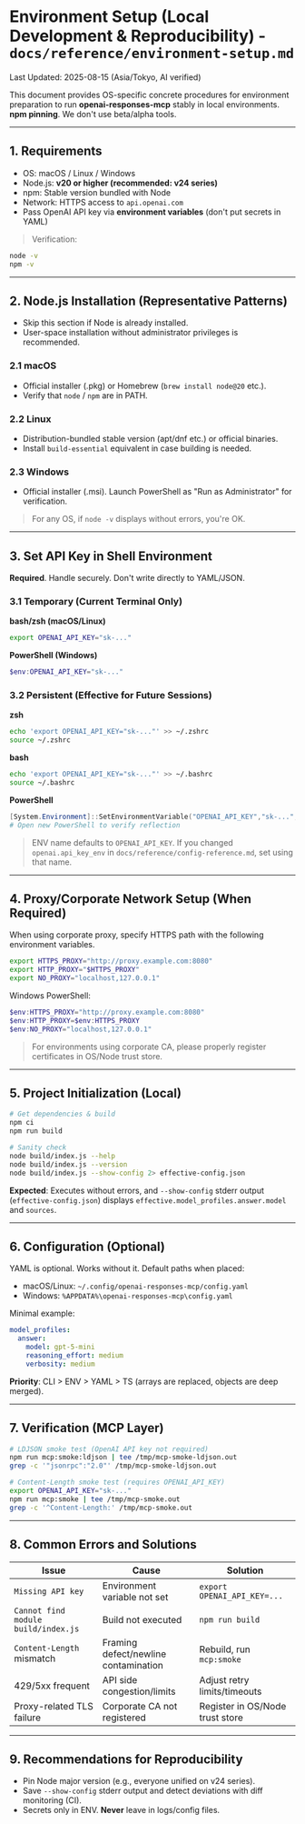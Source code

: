 
# Environment Setup (Local Development & Reproducibility) - `docs/reference/environment-setup.md`
Last Updated: 2025-08-15 (Asia/Tokyo, AI verified)

This document provides OS-specific concrete procedures for environment preparation to run **openai-responses-mcp** stably in local environments.
**npm pinning**. We don't use beta/alpha tools.

---

## 1. Requirements
- OS: macOS / Linux / Windows
- Node.js: **v20 or higher (recommended: v24 series)**
- npm: Stable version bundled with Node
- Network: HTTPS access to `api.openai.com`
- Pass OpenAI API key via **environment variables** (don't put secrets in YAML)

> Verification:
```bash
node -v
npm -v
```

---

## 2. Node.js Installation (Representative Patterns)
- Skip this section if Node is already installed.
- User-space installation without administrator privileges is recommended.

### 2.1 macOS
- Official installer (.pkg) or Homebrew (`brew install node@20` etc.).
- Verify that `node` / `npm` are in PATH.

### 2.2 Linux
- Distribution-bundled stable version (apt/dnf etc.) or official binaries.
- Install `build-essential` equivalent in case building is needed.

### 2.3 Windows
- Official installer (.msi). Launch PowerShell as "Run as Administrator" for verification.

> For any OS, if `node -v` displays without errors, you're OK.

---

## 3. Set API Key in Shell Environment
**Required**. Handle securely. Don't write directly to YAML/JSON.

### 3.1 Temporary (Current Terminal Only)
**bash/zsh (macOS/Linux)**
```bash
export OPENAI_API_KEY="sk-..."
```

**PowerShell (Windows)**
```powershell
$env:OPENAI_API_KEY="sk-..."
```

### 3.2 Persistent (Effective for Future Sessions)
**zsh**
```bash
echo 'export OPENAI_API_KEY="sk-..."' >> ~/.zshrc
source ~/.zshrc
```

**bash**
```bash
echo 'export OPENAI_API_KEY="sk-..."' >> ~/.bashrc
source ~/.bashrc
```

**PowerShell**
```powershell
[System.Environment]::SetEnvironmentVariable("OPENAI_API_KEY","sk-...","User")
# Open new PowerShell to verify reflection
```

> ENV name defaults to `OPENAI_API_KEY`. If you changed `openai.api_key_env` in `docs/reference/config-reference.md`, set using that name.

---

## 4. Proxy/Corporate Network Setup (When Required)
When using corporate proxy, specify HTTPS path with the following environment variables.

```bash
export HTTPS_PROXY="http://proxy.example.com:8080"
export HTTP_PROXY="$HTTPS_PROXY"
export NO_PROXY="localhost,127.0.0.1"
```

Windows PowerShell:
```powershell
$env:HTTPS_PROXY="http://proxy.example.com:8080"
$env:HTTP_PROXY=$env:HTTPS_PROXY
$env:NO_PROXY="localhost,127.0.0.1"
```

> For environments using corporate CA, please properly register certificates in OS/Node trust store.

---

## 5. Project Initialization (Local)
```bash
# Get dependencies & build
npm ci
npm run build

# Sanity check
node build/index.js --help
node build/index.js --version
node build/index.js --show-config 2> effective-config.json
```

**Expected**: Executes without errors, and `--show-config` stderr output (`effective-config.json`) displays `effective.model_profiles.answer.model` and `sources`.

---

## 6. Configuration (Optional)
YAML is optional. Works without it. Default paths when placed:

- macOS/Linux: `~/.config/openai-responses-mcp/config.yaml`
- Windows: `%APPDATA%\openai-responses-mcp\config.yaml`

Minimal example:
```yaml
model_profiles:
  answer:
    model: gpt-5-mini
    reasoning_effort: medium
    verbosity: medium
```

**Priority**: CLI > ENV > YAML > TS (arrays are replaced, objects are deep merged).

---

## 7. Verification (MCP Layer)
```bash
# LDJSON smoke test (OpenAI API key not required)
npm run mcp:smoke:ldjson | tee /tmp/mcp-smoke-ldjson.out
grep -c '"jsonrpc":"2.0"' /tmp/mcp-smoke-ldjson.out

# Content-Length smoke test (requires OPENAI_API_KEY)
export OPENAI_API_KEY="sk-..."
npm run mcp:smoke | tee /tmp/mcp-smoke.out
grep -c '^Content-Length:' /tmp/mcp-smoke.out
```

---

## 8. Common Errors and Solutions
| Issue | Cause | Solution |
|---|---|---|
| `Missing API key` | Environment variable not set | `export OPENAI_API_KEY=...` |
| `Cannot find module build/index.js` | Build not executed | `npm run build` |
| `Content-Length` mismatch | Framing defect/newline contamination | Rebuild, run `mcp:smoke` |
| 429/5xx frequent | API side congestion/limits | Adjust retry limits/timeouts |
| Proxy-related TLS failure | Corporate CA not registered | Register in OS/Node trust store |

---

## 9. Recommendations for Reproducibility
- Pin Node major version (e.g., everyone unified on v24 series).
- Save `--show-config` stderr output and detect deviations with diff monitoring (CI).
- Secrets only in ENV. **Never** leave in logs/config files.
